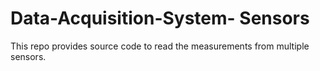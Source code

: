 # Data-Acquisition-System- Sensors
This repo provides source code to read the measurements from multiple sensors.
